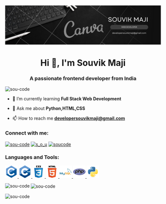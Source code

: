 ![logo](https://github.com/SOU-code/SOU-code/blob/486b8df494b0ca8f958c0c874ff1e37e89b2e194/SOUVIK%20MAJI.png)
<h1 align="center">Hi 👋, I'm Souvik Maji</h1>
<h3 align="center">A passionate frontend developer from India</h3>
<p align="left"> <img src="https://komarev.com/ghpvc/?username=sou-code&label=Profile%20views&color=0e75b6&style=flat" alt="sou-code" /> </p>

- 🌱 I’m currently learning **Full Stack Web Development**

- 💬 Ask me about **Python,HTML,CSS**

- 📫 How to reach me **developersouvikmaji@gmail.com**

<h3 align="left">Connect with me:</h3>
<p align="left">
<a href="https://linkedin.com/in/sou-code" target="blank"><img align="center" src="https://raw.githubusercontent.com/rahuldkjain/github-profile-readme-generator/master/src/images/icons/Social/linked-in-alt.svg" alt="sou-code" height="30" width="40" /></a>
<a href="https://www.codechef.com/users/s_o_u" target="blank"><img align="center" src="https://cdn.jsdelivr.net/npm/simple-icons@3.1.0/icons/codechef.svg" alt="s_o_u" height="30" width="40" /></a>
<a href="https://www.hackerrank.com/soucode" target="blank"><img align="center" src="https://raw.githubusercontent.com/rahuldkjain/github-profile-readme-generator/master/src/images/icons/Social/hackerrank.svg" alt="soucode" height="30" width="40" /></a>
</p>

<h3 align="left">Languages and Tools:</h3>
<p align="left"> <a href="https://www.cprogramming.com/" target="_blank" rel="noreferrer"> <img src="https://raw.githubusercontent.com/devicons/devicon/master/icons/c/c-original.svg" alt="c" width="40" height="40"/> </a> <a href="https://www.w3schools.com/cpp/" target="_blank" rel="noreferrer"> <img src="https://raw.githubusercontent.com/devicons/devicon/master/icons/cplusplus/cplusplus-original.svg" alt="cplusplus" width="40" height="40"/> </a> <a href="https://www.w3schools.com/css/" target="_blank" rel="noreferrer"> <img src="https://raw.githubusercontent.com/devicons/devicon/master/icons/css3/css3-original-wordmark.svg" alt="css3" width="40" height="40"/> </a> <a href="https://www.w3.org/html/" target="_blank" rel="noreferrer"> <img src="https://raw.githubusercontent.com/devicons/devicon/master/icons/html5/html5-original-wordmark.svg" alt="html5" width="40" height="40"/> </a> <a href="https://www.mysql.com/" target="_blank" rel="noreferrer"> <img src="https://raw.githubusercontent.com/devicons/devicon/master/icons/mysql/mysql-original-wordmark.svg" alt="mysql" width="40" height="40"/> </a> <a href="https://www.php.net" target="_blank" rel="noreferrer"> <img src="https://raw.githubusercontent.com/devicons/devicon/master/icons/php/php-original.svg" alt="php" width="40" height="40"/> </a> <a href="https://www.python.org" target="_blank" rel="noreferrer"> <img src="https://raw.githubusercontent.com/devicons/devicon/master/icons/python/python-original.svg" alt="python" width="40" height="40"/> </a> </p>

<p><img align="left" src="https://github-readme-stats.vercel.app/api/top-langs?username=sou-code&show_icons=true&locale=en&layout=compact" alt="sou-code" /></p>

<p>&nbsp;<img align="center" src="https://github-readme-stats.vercel.app/api?username=sou-code&show_icons=true&locale=en" alt="sou-code" /></p>

<p><img align="center" src="https://github-readme-streak-stats.herokuapp.com/?user=sou-code&" alt="sou-code" /></p>
